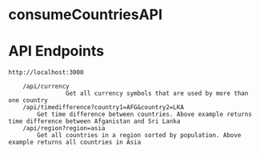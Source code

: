 # consumeCountriesAPI

# API Endpoints

	http://localhost:3000
		
		/api/currency
                    Get all currency symbols that are used by more than one country
		/api/timedifference?country1=AFG&country2=LKA
			Get time difference between countries. Above example returns time difference between Afganistan and Sri Lanka
		/api/region?region=asia
			Get all countries in a region sorted by population. Above example returns all countries in Asia
			
